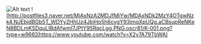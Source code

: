 ![Alt text](https://camo.githubusercontent.com/202c9ae1d457d6109be6c4cf13db9cac5fd708a6/687474703a2f2f6366696c65362e75662e746973746f72792e636f6d2f696d6167652f32343236453634363534334339423435333243374230) 
![http://postfiles3.naver.net/MjAxNzA2MDJfMjYw/MDAxNDk2MzY4OTgwNzk4.NJEbjdBGb5T_WDYy2HhUz4JbiHo5h6cvgY93jmqXpUQg.aCBsupReNKeN8BDLmKSDquLIBdAfwmI7JPtY95RqcLgg.PNG.oscr81/K-001.png?type=w966](https://www.youtube.com/watch?v=X2y7A79TbWA)
